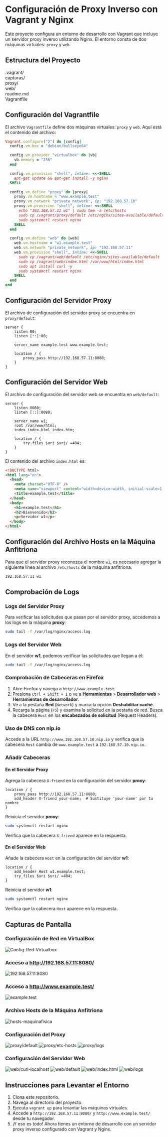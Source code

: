 # Configuración de Proxy Inverso con Vagrant y Nginx

Este proyecto configura un entorno de desarrollo con Vagrant que incluye un servidor proxy inverso utilizando Nginx. El entorno consta de dos máquinas virtuales: `proxy` y `web`.

## Estructura del Proyecto

.vagrant/  
capturas/  
proxy/  
web/  
readme.md  
Vagrantfile

## Configuración del Vagrantfile

El archivo `Vagrantfile` define dos máquinas virtuales: `proxy` y `web`. Aquí está el contenido del archivo:

```ruby
Vagrant.configure("2") do |config|
  config.vm.box = "debian/bullseye64"

  config.vm.provider "virtualbox" do |vb|
    vb.memory = "256"
  end

  config.vm.provision "shell", inline: <<-SHELL
    apt-get update && apt-get install -y nginx
  SHELL

  config.vm.define "proxy" do |proxy|
    proxy.vm.hostname = "www.example.test"
    proxy.vm.network "private_network", ip: "192.168.57.10"
    proxy.vm.provision "shell", inline: <<-SHELL
      echo "192.168.57.11 w1" | sudo tee -a /etc/hosts
      sudo cp /vagrant/proxy/default /etc/nginx/sites-available/default
      sudo systemctl restart nginx
    SHELL
  end

  config.vm.define "web" do |web|
    web.vm.hostname = "w1.example.test"
    web.vm.network "private_network", ip: "192.168.57.11"
    web.vm.provision "shell", inline: <<-SHELL
      sudo cp /vagrant/web/default /etc/nginx/sites-available/default
      sudo cp /vagrant/web/index.html /var/www/html/index.html
      sudo apt install curl -y
      sudo systemctl restart nginx
    SHELL
  end
end
```

## Configuración del Servidor Proxy

El archivo de configuración del servidor proxy se encuentra en `proxy/default`:

```nginx
server {
    listen 80;
    listen [::]:80;

    server_name example.test www.example.test;

    location / {
        proxy_pass http://192.168.57.11:8080;
    }
}
```

## Configuración del Servidor Web

El archivo de configuración del servidor web se encuentra en `web/default`:

```nginx
server {
    listen 8080;
    listen [::]:8080;

    server_name w1;
    root /var/www/html;
    index index.html index.htm;

    location / {
        try_files $uri $uri/ =404;
    }
}
```

El contenido del archivo `index.html` es:

```html
<!DOCTYPE html>
<html lang="en">
  <head>
    <meta charset="UTF-8" />
    <meta name="viewport" content="width=device-width, initial-scale=1.0" />
    <title>example.test</title>
  </head>
  <body>
    <h1>example.test</h1>
    <h2>Bienvenido</h2>
    <p>Servidor w1</p>
  </body>
</html>
```

## Configuración del Archivo Hosts en la Máquina Anfitriona

Para que el servidor proxy reconozca el nombre `w1`, es necesario agregar la siguiente línea al archivo `/etc/hosts` de la máquina anfitriona:

```bash
192.168.57.11 w1
```

## Comprobación de Logs

### Logs del Servidor Proxy

Para verificar las solicitudes que pasan por el servidor proxy, accedemos a los logs en la máquina **proxy**:

```bash
sudo tail -f /var/log/nginx/access.log
```

### Logs del Servidor Web

En el servidor **w1**, podemos verificar las solicitudes que llegan a él:

```bash
sudo tail -f /var/log/nginx/access.log
```

### Comprobación de Cabeceras en Firefox

1. Abre Firefox y navega a `http://www.example.test`.
2. Presiona `Ctrl + Shift + I` o ve a **Herramientas** > **Desarrollador web** > **Herramientas de desarrollador**.
3. Ve a la pestaña **Red** (`Network`) y marca la opción **Deshabilitar caché**.
4. Recarga la página (`F5`) y examina la solicitud en la pestaña de red. Busca la cabecera `Host` en los **encabezados de solicitud** (Request Headers).

### Uso de DNS con nip.io

Accede a la URL `http://www.192.168.57.10.nip.io` y verifica que la cabecera `Host` cambia de `www.example.test` a `192.168.57.10.nip.io`.

### Añadir Cabeceras

#### En el Servidor Proxy

Agrega la cabecera `X-friend` en la configuración del servidor **proxy**:

```nginx
location / {
    proxy_pass http://192.168.57.11:8080;
    add_header X-friend your-name;  # Sustituye 'your-name' por tu nombre
}
```

Reinicia el servidor **proxy**:

```bash
sudo systemctl restart nginx
```

Verifica que la cabecera `X-friend` aparece en la respuesta.

#### En el Servidor Web

Añade la cabecera `Host` en la configuración del servidor **w1**:

```nginx
location / {
    add_header Host w1.example.test;
    try_files $uri $uri/ =404;
}
```

Reinicia el servidor **w1**:

```bash
sudo systemctl restart nginx
```

Verifica que la cabecera `Host` aparece en la respuesta.

## Capturas de Pantalla

### Configuración de Red en VirtualBox

![Config-Red-Virtualbox](capturas/Config-Red-Virtualbox.png)

### Acceso a http://192.168.57.11:8080/

![192.168.57.11:8080](capturas/192.168.57.11.8080.png)

### Acceso a http://www.example.test/

![example.test](capturas/example.test.png)

### Archivo Hosts de la Máquina Anfitriona

![hosts-maquinafisica](capturas/hosts-maquinafisica.png)

### Configuración del Proxy

![proxy/default](capturas/proxy/default.png)
![proxy/etc-hosts](capturas/proxy/etc-hosts.png)
![proxy/logs](capturas/proxy/logs.png)

### Configuración del Servidor Web

![web/curl-localhost](capturas/web/curl-localhost.png)
![web/default](capturas/web/default.png)
![web/index.html](capturas/web/index.html.png)
![web/logs](capturas/web/logs.png)

## Instrucciones para Levantar el Entorno

1. Clona este repositorio.
2. Navega al directorio del proyecto.
3. Ejecuta `vagrant up` para levantar las máquinas virtuales.
4. Accede a `http://192.168.57.11:8080/` y `http://www.example.test/` desde tu navegador.
5. ¡Y eso es todo! Ahora tienes un entorno de desarrollo con un servidor proxy inverso configurado con Vagrant y Nginx.
